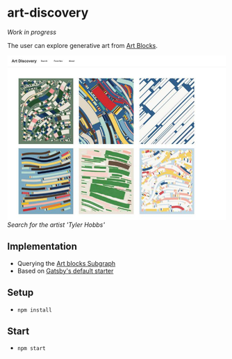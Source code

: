 # art-discovery
*Work in progress*

The user can explore generative art from [Art Blocks](https://www.artblocks.io/).


![Art Discovery Screenshot](./src/images/artdiscovery.jpg)
*Search for the artist 'Tyler Hobbs'*

## Implementation
- Querying the [Art blocks Subgraph](https://thegraph.com/hosted-service/subgraph/artblocks/art-blocks)
- Based on [Gatsby's default starter](./README-gatsby.md)

## Setup
- `npm install`

## Start
- `npm start`




